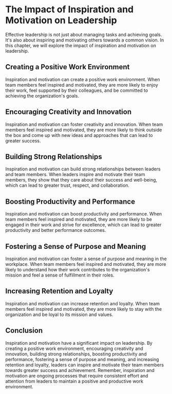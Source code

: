 The Impact of Inspiration and Motivation on Leadership
==================================================================================================

Effective leadership is not just about managing tasks and achieving goals. It's also about inspiring and motivating others towards a common vision. In this chapter, we will explore the impact of inspiration and motivation on leadership.

Creating a Positive Work Environment
------------------------------------

Inspiration and motivation can create a positive work environment. When team members feel inspired and motivated, they are more likely to enjoy their work, feel supported by their colleagues, and be committed to achieving the organization's goals.

Encouraging Creativity and Innovation
-------------------------------------

Inspiration and motivation can foster creativity and innovation. When team members feel inspired and motivated, they are more likely to think outside the box and come up with new ideas and approaches that can lead to greater success.

Building Strong Relationships
-----------------------------

Inspiration and motivation can build strong relationships between leaders and team members. When leaders inspire and motivate their team members, they show that they care about their success and well-being, which can lead to greater trust, respect, and collaboration.

Boosting Productivity and Performance
-------------------------------------

Inspiration and motivation can boost productivity and performance. When team members feel inspired and motivated, they are more likely to be engaged in their work and strive for excellence, which can lead to greater productivity and better performance outcomes.

Fostering a Sense of Purpose and Meaning
----------------------------------------

Inspiration and motivation can foster a sense of purpose and meaning in the workplace. When team members feel inspired and motivated, they are more likely to understand how their work contributes to the organization's mission and feel a sense of fulfillment in their roles.

Increasing Retention and Loyalty
--------------------------------

Inspiration and motivation can increase retention and loyalty. When team members feel inspired and motivated, they are more likely to stay with the organization and be loyal to its mission and values.

Conclusion
----------

Inspiration and motivation have a significant impact on leadership. By creating a positive work environment, encouraging creativity and innovation, building strong relationships, boosting productivity and performance, fostering a sense of purpose and meaning, and increasing retention and loyalty, leaders can inspire and motivate their team members towards greater success and achievement. Remember, inspiration and motivation are ongoing processes that require consistent effort and attention from leaders to maintain a positive and productive work environment.
